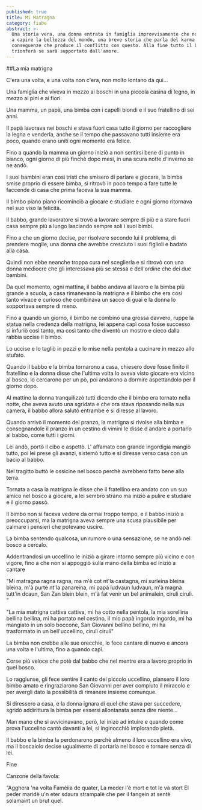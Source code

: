 ```yaml
---
published: true
title: Mi Matragna
category: fiabe
abstract: >-
  Una storia vera, una donna entrata in famiglia improvvisamente che non riesce
  a capire la bellezza del mondo, una breve storia che parla del karma e delle
  conseguenze che produce il conflitto con questo. Alla fine tutto il bene
  trionferà se sarà supportato dall'amore.
---
```


##La mia matrigna

C'era una volta, e una volta non c'era, non molto lontano da qui... 

Una famiglia che viveva in mezzo ai boschi in una piccola casina di legno, in mezzo ai pini e ai fiori.

Una mamma, un papà, una bimba con i capelli biondi e il suo fratellino di sei anni.

Il papà lavorava nei boschi e stava fuori casa tutto il giorno per raccogliere la legna e venderla, anche se il tempo che passavano tutti insieme era poco, quando erano uniti ogni momento era felice.

Fino a quando la mamma un giorno iniziò a non sentirsi bene di punto in bianco, ogni giorno di più finchè dopo mesi, in una scura notte d'inverno se ne andò.

I suoi bambini eran così tristi che smisero di parlare e giocare, la bimba smise proprio di essere bimba, si ritrovò in poco tempo a fare tutte le faccende di casa che prima faceva la sua mamma.

Il bimbo piano piano ricominciò a giocare e studiare e ogni giorno ritornava nel suo viso la felicità.

Il babbo, grande lavoratore si trovò a lavorare sempre di più e a stare fuori casa sempre più a lungo lasciando sempre soli i suoi bimbi.

Fino a che un giorno decise, per risolvere secondo lui il problema, di prendere moglie, una donna che avrebbe cresciuto i suoi figlioli e badato alla casa.

Quindi non ebbe neanche troppa cura nel sceglierla e si ritrovò con una donna mediocre che gli interessava più se stessa e dell'ordine che dei due bambini.

Da quel momento, ogni mattina, il babbo andava al lavoro e la bimba più grande a scuola, a casa rimanevano la matrigna e il bimbo che era così tanto vivace e curioso che combinava un sacco di guai e la donna lo sopportava sempre di meno.

Fino a quando un giorno, il bimbo ne combinò una grossa davvero, ruppe la statua nella credenza della matrigna, lei appena capì cosa fosse successo si infuriò così tanto, ma così tanto che diventò un mostro e cieco dalla rabbia uccise il bimbo.

Lo uccise e lo tagliò in pezzi e lo mise nella pentola a cucinare in mezzo allo stufato.

Quando il babbo e la bimba tornarono a casa, chiesero dove fosse finito il fratellino e la donna disse che l'ultima volta lo aveva visto giocare era vicino al bosco, lo cercarono per un pò, poi andarono a dormire aspettandolo per il giorno dopo.

Al mattino la donna tranquilizzò tutti dicendo che il bimbo era tornato nella notte, che aveva avuto una sgridata e che ora stava riposando nella sua camera, il babbo  allora salutò entrambe e si diresse al lavoro.

Quando arrivò il momento del pranzo, la matrigna si rivolse alla bimba e consegnandole il pranzo in un cestino di vimini le disse d andare a portarlo al babbo, come tutti i giorni.

Lei andò, portò il cibo e aspettò. L' affamato con grande ingordigia mangiò tutto, poi lei prese gli avanzi, sistemò tutto e si diresse verso casa con un bacio al babbo.

Nel tragitto buttò le ossicine nel bosco perchè avrebbero fatto bene alla terra.

Tornata a casa la matrigna le disse che il fratellino era andato con un suo amico nel bosco a giocare, a lei sembrò strano ma iniziò a pulire e studiare e il giorno passò.

Il bimbo non si faceva vedere da ormai troppo tempo, e il babbo iniziò a preoccuparsi, ma la matrigna aveva sempre una scusa plausibile per calmare i pensieri che potevano uscire.

La bimba sentendo qualcosa, un rumore o una sensazione, se ne andò nel bosco a cercalo. 

Addentrandosi  un uccellino le iniziò a girare intorno sempre più vicino e con vigore, fino a che non si appoggiò sulla mano della bimba ed iniziò a cantare

"Mi matragna ragna ragna, ma m'è cot nt'la castagna,
mi surleina bleina bleina, m'à purtè nt'la panareina,
mi papà ludvaun ludvaun, m'à magnà tutt'in dcaun,
San Zan blein blein, m'à fat venir un bel animalein, cirulì cirulì. "

"La mia matrigna cattiva cattiva, mi ha cotto nella pentola,
la mia sorellina bellina bellina, mi ha portato nel cestino,
il mio papà ingordo ingordo, mi ha mangiato in un solo boccone,
San Giovanni bellino bellino, mi ha trasformato in un bell'uccellino, cirulì cirulì"

La bimba non crebbe alle sue orecchie, lo fece cantare di nuovo e ancora una volta e l'ultima, fino a quando capì.

Corse più veloce che potè dal babbo che nel mentre era a lavoro proprio in quel bosco.

Lo raggiunse, gli fece sentire il canto del piccolo uccellino, piansero il loro bimbo amato e ringraziarono San Giovanni per aver compiuto il miracolo e per avergli dato la possibilità di rimanere insieme comunque.

Si diressero a casa, e la donna ignara di quel che stava per succedere, sgridò addirittura la bimba per essersi allontanata senza dire niente...

Man mano che si avvicinavano, però,  lei inizò ad intuire e quando come prova l'uccelino cantò davanti a lei, si inginocchiò implorando pietà.

Il babbo e la bimba la perdonarono perchè almeno il loro uccellino era vivo, ma il boscaiolo decise ugualmente di portarla nel bosco e tornare senza di lei.

Fine

Canzone della favola:

“Agghera 'na volta 
Famèiia de quater, 
La meder l'è mort 
e tot le và stort
El peder maridè
u'n eter sdaura strampalè
che per il fangein
at sentè solamaint
un brut quel.
